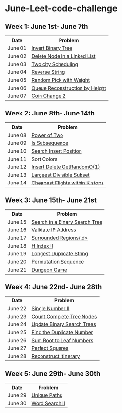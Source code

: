 # June-Leet-code-challenge

## Week 1: June 1st- June 7th
<table style="width:100%">
  <tr>
    <th>Date</th>
    <th>Problem</th>
  </tr>
  
  <tr>
    <td>June 01</td>
    <td><a href="https://leetcode.com/explore/challenge/card/june-leetcoding-challenge/539/week-1-june-1st-june-7th/3347/">Invert Binary Tree</td>
  </tr>
  
  <tr>
    <td>June 02</td>
    <td><a href="https://leetcode.com/explore/challenge/card/june-leetcoding-challenge/539/week-1-june-1st-june-7th/3348/">Delete Node in a Linked List</td>
  </tr>
  
  <tr>
    <td>June 03</td>
    <td><a href="https://leetcode.com/explore/challenge/card/june-leetcoding-challenge/539/week-1-june-1st-june-7th/3349/">Two city Scheduling</td>  
  </tr>
  
  <tr>
    <td>June 04</td>
    <td><a href="https://leetcode.com/explore/challenge/card/june-leetcoding-challenge/539/week-1-june-1st-june-7th/3350/">Reverse String</td>
  </tr>
  
   <tr>
    <td>June 05</td>
    <td><a href="https://leetcode.com/explore/challenge/card/june-leetcoding-challenge/539/week-1-june-1st-june-7th/3351/">Random Pick with Weight</td>
  </tr>
  
  <tr>
    <td>June 06</td>
    <td><a href="https://leetcode.com/explore/challenge/card/june-leetcoding-challenge/539/week-1-june-1st-june-7th/3352/">Queue Reconstruction by Height

</td>
  </tr>
  
  <tr>
    <td>June 07</td>
    <td><a href="https://leetcode.com/explore/challenge/card/june-leetcoding-challenge/539/week-1-june-1st-june-7th/3353/">Coin Change 2</td>
  </tr>
  
</table>


## Week 2: June 8th- June 14th
<table style="width:100%">
  <tr>
    <th>Date</th>
    <th>Problem</th>
  </tr>
  
  <tr>
    <td>June 08</td>
    <td><a href="https://leetcode.com/explore/challenge/card/june-leetcoding-challenge/540/week-2-june-8th-june-14th/3354/">Power of Two</td>
  </tr>
  
  <tr>
    <td>June 09</td>
    <td><a href="https://leetcode.com/explore/challenge/card/june-leetcoding-challenge/540/week-2-june-8th-june-14th/3355/">Is Subsequence</td>
  </tr>
  
  <tr>
    <td>June 10</td>
    <td><a href="https://leetcode.com/explore/challenge/card/june-leetcoding-challenge/540/week-2-june-8th-june-14th/3356/">Search Insert Position</td>
  </tr>
  
  <tr>
    <td>June 11</td>
    <td><a href="https://leetcode.com/explore/challenge/card/june-leetcoding-challenge/540/week-2-june-8th-june-14th/3357/">Sort Colors</td>
  </tr>
  
   <tr>
    <td>June 12</td>
    <td><a href="https://leetcode.com/explore/challenge/card/june-leetcoding-challenge/540/week-2-june-8th-june-14th/3358/">Insert Delete GetRandomO(1)</td>
  </tr>
  
  <tr>
    <td>June 13</td>
    <td><a href="https://leetcode.com/explore/challenge/card/june-leetcoding-challenge/540/week-2-june-8th-june-14th/3359/">Largeest Divisible Subset</td>   
  </tr>
  
  <tr>
    <td>June 14</td>
    <td><a href="https://leetcode.com/explore/challenge/card/june-leetcoding-challenge/540/week-2-june-8th-june-14th/3360/">Cheapest Flights within K stops</td>
  </tr>
 
</table>


## Week 3: June 15th- June 21st
<table style="width:100%">
  <tr>
    <th>Date</th>
    <th>Problem</th>
  </tr>
  
  <tr>
    <td>June 15</td>
    <td><a href="https://leetcode.com/explore/challenge/card/june-leetcoding-challenge/541/week-3-june-15th-june-21st/3361/">Search in a Binary Search Tree</td>
  </tr>
  
  <tr>
    <td>June 16</td>
    <td><a href="https://leetcode.com/explore/challenge/card/june-leetcoding-challenge/541/week-3-june-15th-june-21st/3362/">Validate IP Address</td> 
  </tr>
  
  <tr>
    <td>June 17</td>
    <td><a href="https://leetcode.com/explore/challenge/card/june-leetcoding-challenge/541/week-3-june-15th-june-21st/3363/">Surrounded Regions/td>
  </tr>
  
  <tr>
    <td>June 18</td>
    <td><a href="https://leetcode.com/explore/challenge/card/june-leetcoding-challenge/541/week-3-june-15th-june-21st/3364/">H Index II</td>
  </tr>
  
   <tr>
    <td>June 19</td>
    <td><a href="https://leetcode.com/explore/challenge/card/june-leetcoding-challenge/541/week-3-june-15th-june-21st/3365/">Longest Duplicate String</td>
  </tr>
  
  <tr>
    <td>June 20</td>
    <td><a href="https://leetcode.com/explore/challenge/card/june-leetcoding-challenge/541/week-3-june-15th-june-21st/3366/">Permutation Sequence</td>
  </tr>
  
  <tr>
    <td>June 21</td>
    <td><a href="https://leetcode.com/explore/challenge/card/june-leetcoding-challenge/541/week-3-june-15th-june-21st/3367/">Dungeon Game</td>
  </tr>
  
</table>


## Week 4: June 22nd- June 28th
<table style="width:100%">
  <tr>
    <th>Date</th>
    <th>Problem</th>
  </tr>
  
  <tr>
    <td>June 22</td>
    <td><a href="https://leetcode.com/explore/challenge/card/june-leetcoding-challenge/542/week-4-june-22nd-june-28th/3368/">Single Number II</td>
  </tr>
  
  <tr>
    <td>June 23</td>
    <td><a href="https://leetcode.com/explore/challenge/card/june-leetcoding-challenge/542/week-4-june-22nd-june-28th/3369/">Count Complete Tree Nodes</td>
    
  </tr>
  <tr>
    <td>June 24</td>
    <td><a href="https://leetcode.com/explore/challenge/card/june-leetcoding-challenge/542/week-4-june-22nd-june-28th/3370/">Update Binary Search Trees</td>
    
  </tr>
  <tr>
    <td>June 25</td>
    <td><a href="https://leetcode.com/explore/challenge/card/june-leetcoding-challenge/542/week-4-june-22nd-june-28th/3371/">Find the Duplicate Number</td>
  </tr>
  
   <tr>
    <td>June 26</td>
    <td><a href="https://leetcode.com/explore/challenge/card/june-leetcoding-challenge/542/week-4-june-22nd-june-28th/3372/">Sum Root to Leaf Numbers</td>
  </tr>
  
  <tr>
    <td>June 27</td>
    <td><a href="https://leetcode.com/explore/challenge/card/june-leetcoding-challenge/542/week-4-june-22nd-june-28th/3373/">Perfect Squares</td>
  </tr>
  
  <tr>
    <td>June 28</td>
    <td><a href="https://leetcode.com/explore/challenge/card/june-leetcoding-challenge/542/week-4-june-22nd-june-28th/3374/">Reconstruct Itinerary</td>
  </tr>
  
</table>


## Week 5: June 29th- June 30th
<table style="width:100%">
  <tr>
    <th>Date</th>
    <th>Problem</th>
  </tr>
  
  <tr>
    <td>June 29</td>
    <td><a href="https://leetcode.com/explore/challenge/card/june-leetcoding-challenge/543/week-5-june-29th-june-30th/3375/">Unique Paths</td>
   
  </tr>
  <tr>
    <td>June 30</td>
    <td><a href="https://leetcode.com/explore/challenge/card/june-leetcoding-challenge/543/week-5-june-29th-june-30th/3376/">Word Search II</td>
  </tr>
  
</table>

